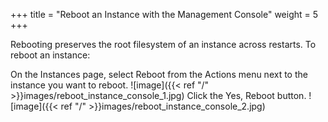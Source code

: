 +++
title = "Reboot an Instance with the Management Console"
weight = 5
+++

Rebooting preserves the root filesystem of an instance across restarts. To reboot an instance: 

On the Instances page, select Reboot from the Actions menu next to the instance you want to reboot. 
![image]({{< ref "/" >}}images/reboot_instance_console_1.jpg)
Click the Yes, Reboot button. 
![image]({{< ref "/" >}}images/reboot_instance_console_2.jpg)
